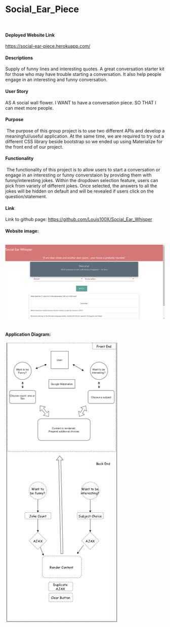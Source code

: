 # Social_Ear_Piece
​
#### Deployed Website Link
https://social-ear-piece.herokuapp.com/

#### Descriptions
Supply of funny lines and interesting quotes. A great conversation starter kit for those who may have trouble starting a conversation. It also help people engage in an interesting and funny conversation.
​
#### User Story
AS A social wall flower. I WANT to have a conversation piece. SO THAT I can meet more people.
​
#### Purpose
​
The purpose of this group project is to use two different APIs and develop a meaningful/useful application. At the same time, we are required to try out a different CSS library beside bootstrap so we ended up using Materialize for the front end of our project.
​
#### Functionality
​
The functionality of this project is to allow users to start a conversation or engage in an interesting or funny converstaion by providing them with funny/interesting jokes. Within the dropdown selection feature, users can pick from variety of different jokes. Once selected, the answers to all the jokes will be hidden on default and will be revealed if users click on the question/statement.
​
#### Link
Link to github page: https://github.com/Louis100X/Social_Ear_Whisper
​
#### Website image:
​
![image info](./website.png)
​
#### Application Diagram:
​
![image info](./Diagram.png)
​
